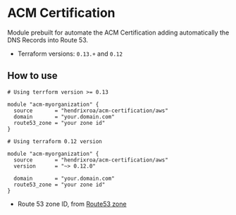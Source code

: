 # ACM Certification

Module prebuilt for automate the ACM Certification adding automatically the DNS Records into Route 53.

- Terraform versions:  `0.13.+` and `0.12`

## How to use

```hcl
# Using terrform version >= 0.13 

module "acm-myorganization" {
  source       = "hendrixroa/acm-certification/aws"
  domain       = "your.domain.com"
  route53_zone = "your zone id"
}
```


```hcl
# Using terraform 0.12 version

module "acm-myorganization" {
  source       = "hendrixroa/acm-certification/aws"
  version      = "~> 0.12.0"
  
  domain       = "your.domain.com"
  route53_zone = "your zone id"
}
```

- Route 53 zone ID, from [Route53 zone](https://www.terraform.io/docs/providers/aws/r/route53_zone.html)
